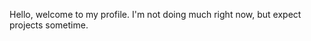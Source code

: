 Hello, welcome to my profile. I'm not doing much right now, but expect projects sometime.
<!---
TheFailedGeek/TheFailedGeek is a ✨ special ✨ repository because its `README.md` (this file) appears on your GitHub profile.
You can click the Preview link to take a look at your changes.
--->
